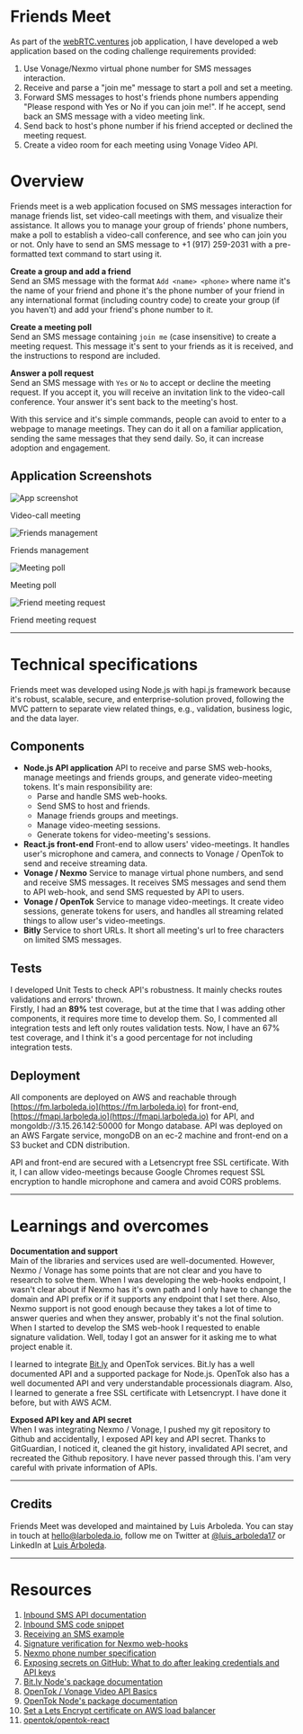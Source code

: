 # Friends Meet

As part of the [webRTC.ventures](http://webrtc.ventures) job application, I have developed a web application based on the coding challenge requirements provided:
1. Use Vonage/Nexmo virtual phone number for SMS messages interaction.
2. Receive and parse a "join me" message to start a poll and set a meeting.
3. Forward SMS messages to host's friends phone numbers appending "Please respond with Yes or No if you can join me!". If he accept, send back an SMS message with a video meeting link.
4. Send back to host's phone number if his friend accepted or declined the meeting request.
5. Create a video room for each meeting using Vonage Video API.

# Overview
Friends meet is a web application focused on SMS messages interaction for manage friends list, set video-call meetings with them, and visualize their assistance. It allows you to manage your group of friends' phone numbers, make a poll to establish a video-call conference, and see who can join you or not. Only have to send an SMS message to +1 (917) 259-2031 with a pre-formatted text command to start using it.

**Create a group and add a friend**  
Send an SMS message with the format `Add <name> <phone>` where name it's the name of your friend and phone it's the phone number of your friend in any international format (including country code) to create your group (if you haven't) and add your friend's phone number to it.

**Create a meeting poll**  
Send an SMS message containing `join me` (case insensitive) to create a meeting request. This message it's sent to your friends as it is received, and the instructions to respond are included.

**Answer a poll request**  
Send an SMS message with `Yes` or `No` to accept or decline the meeting request. If you accept it, you will receive an invitation link to the video-call conference. Your answer it's sent back to the meeting's host.

With this service and it's simple commands, people can avoid to enter to a webpage to manage meetings. They can do it all on a familiar application, sending the same messages that they send daily. So, it can increase adoption and engagement.

## Application Screenshots
![App screenshot](./app-screenshot.png)  

Video-call meeting

![Friends management](./friends-management.jpg)  

Friends management

![Meeting poll](./meeting-poll.jpg)  

Meeting poll

![Friend meeting request](./friend-meeting-request.jpeg)  

Friend meeting request

---

# Technical specifications
Friends meet was developed using Node.js with hapi.js framework because it's robust, scalable, secure, and enterprise-solution proved, following the MVC pattern to separate view related things, e.g., validation, business logic, and the data layer.

## Components
- **Node.js API application**
    API to receive and parse SMS web-hooks, manage meetings and friends groups, and generate video-meeting tokens. It's main responsibility are:
    - Parse and handle SMS web-hooks.
    - Send SMS to host and friends.
    - Manage friends groups and meetings.
    - Manage video-meeting sessions.
    - Generate tokens for video-meeting's sessions.
- **React.js front-end**
    Front-end to allow users' video-meetings. It handles user's microphone and camera, and connects to Vonage / OpenTok to send and receive streaming data.
- **Vonage / Nexmo**
    Service to manage virtual phone numbers, and send and receive SMS messages. It receives SMS messages and send them to API web-hook, and send SMS requested by API to users.
- **Vonage / OpenTok**
    Service to manage video-meetings. It create video sessions, generate tokens for users, and handles all streaming related things to allow user's video-meetings.
- **Bitly**
    Service to short URLs. It short all meeting's url to free characters on limited SMS messages.

## Tests
I developed Unit Tests to check API's robustness. It mainly checks routes validations and errors' thrown.  
Firstly, I had an **89%** test coverage, but at the time that I was adding other components, it requires more time to develop them. So, I commented all integration tests and left only routes validation tests. Now, I have an 67% test coverage, and I think it's a good percentage for not including integration tests.

## Deployment
All components are deployed on AWS and reachable through [https://fm.larboleda.io](https://fm.larboleda.io) for front-end, [https://fmapi.larboleda.io](https://fmapi.larboleda.io) for API, and mongoldb://3.15.26.142:50000 for Mongo database.
API was deployed on an AWS Fargate service, mongoDB on an ec-2 machine and front-end on a S3 bucket and CDN distribution.

API and front-end are secured with a Letsencrypt free SSL certificate. With it, I can allow video-meetings because Google Chromes request SSL encryption to handle microphone and camera and avoid CORS problems. 

---

# Learnings and overcomes

**Documentation and support**  
Main of the libraries and services used are well-documented. However, Nexmo / Vonage has some points that are not clear and you have to research to solve them.
When I was developing the web-hooks endpoint, I wasn't clear about if Nexmo has it's own path and I only have to change the domain and API prefix or if it supports any endpoint that I set there.
Also, Nexmo support is not good enough because they takes a lot of time to answer queries and when they answer, probably it's not the final solution.
When I started to develop the SMS web-hook I requested to enable signature validation. Well, today I got an answer for it asking me to what project enable it.

I learned to integrate [Bit.ly](http://bit.ly) and OpenTok services. Bit.ly has a well documented API and a supported package for Node.js. OpenTok also has a well documented API and very understandable processionals diagram.
Also, I learned to generate a free SSL certificate with Letsencrypt. I have done it before, but with AWS ACM.

**Exposed API key and API secret**  
When I was integrating Nexmo / Vonage, I pushed my git repository to Github and accidentally, I exposed API key and API secret. Thanks to GitGuardian, I noticed it, cleaned the git history, invalidated API secret, and recreated the Github repository.
I have never passed through this. I'am very careful with private information of APIs.

---

## **Credits**
Friends Meet was developed and maintained by Luis Arboleda. You can stay in touch at [hello@larboleda.io](mailto://hello@larboleda.io), follow me on Twitter at [@luis_arboleda17](https://twitter.com/luis_arboleda17) or LinkedIn at [Luis Arboleda](https://www.linkedin.com/in/luis-arboleda/).

---

# Resources
1. [Inbound SMS API documentation](https://developer.nexmo.com/api/sms#inbound-sms)
2. [Inbound SMS code snippet](https://developer.nexmo.com/messages/code-snippets/inbound-message)
3. [Receiving an SMS example](https://developer.nexmo.com/messaging/sms/code-snippets/receiving-an-sms)
4. [Signature verification for Nexmo web-hooks](https://developer.nexmo.com/messages/concepts/signed-webhooks)
5. [Nexmo phone number specification](https://developer.nexmo.com/messaging/sms/guides/country-specific-features#country-specific-features)
6. [Exposing secrets on GitHub: What to do after leaking credentials and API keys](https://blog.gitguardian.com/leaking-secrets-on-github-what-to-do/)
7. [Bit.ly Node's package documentation](https://www.npmjs.com/package/bitly)
8. [OpenTok / Vonage Video API Basics](https://tokbox.com/developer/guides/basics/)
9. [OpenTok Node's package documentation](https://github.com/opentok/opentok-react#otsession-component)
10. [Set a Lets Encrypt certificate on AWS load balancer](https://blog.alejandrocelaya.com/2016/08/16/setup-a-lets-encrypt-certificate-in-a-aws-elastic-load-balancer/)
11. [opentok/opentok-react](https://github.com/opentok/opentok-react/blob/master/src/OTPublisher.js#L115)